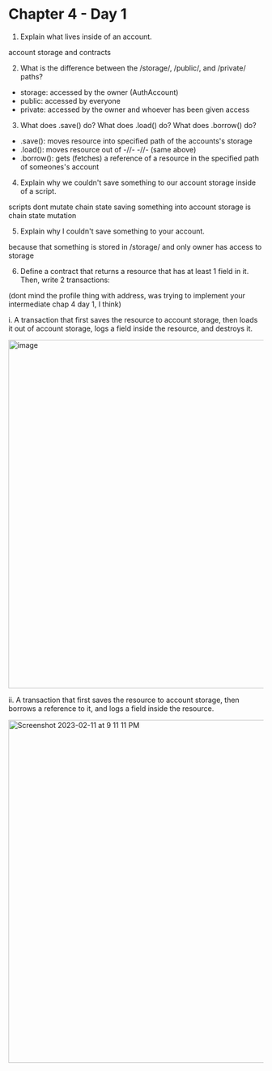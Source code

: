 # Chapter 4 - Day 1


1. Explain what lives inside of an account.

account storage and contracts

2. What is the difference between the /storage/, /public/, and /private/ paths?

- storage: accessed by the owner (AuthAccount)
- public: accessed by everyone
- private: accessed by the owner and whoever has been given access

3. What does .save() do? What does .load() do? What does .borrow() do?

- .save(): moves resource into specified path of the accounts's storage
- .load(): moves resource out of -//- -//- (same above)
- .borrow(): gets (fetches) a reference of a resource in the specified path of someones's account

4. Explain why we couldn't save something to our account storage inside of a script.

scripts dont mutate chain state
saving something into account storage is chain state mutation

5. Explain why I couldn't save something to your account.

because that something is stored in /storage/ and only owner has access to storage


6. Define a contract that returns a resource that has at least 1 field in it. Then, write 2 transactions:

(dont mind the profile thing with address, was trying to implement your intermediate chap 4 day 1, I think)

i. A transaction that first saves the resource to account storage, then loads it out of account storage, logs a field inside the resource, and destroys it.

<img width="688" alt="image" src="https://user-images.githubusercontent.com/16209859/218279357-6b56e51d-f801-44b7-8fa0-2abeee60b479.png">


ii. A transaction that first saves the resource to account storage, then borrows a reference to it, and logs a field inside the resource.

<img width="677" alt="Screenshot 2023-02-11 at 9 11 11 PM" src="https://user-images.githubusercontent.com/16209859/218279216-f294ba62-661d-49ed-b619-d991fe134fb0.png">
